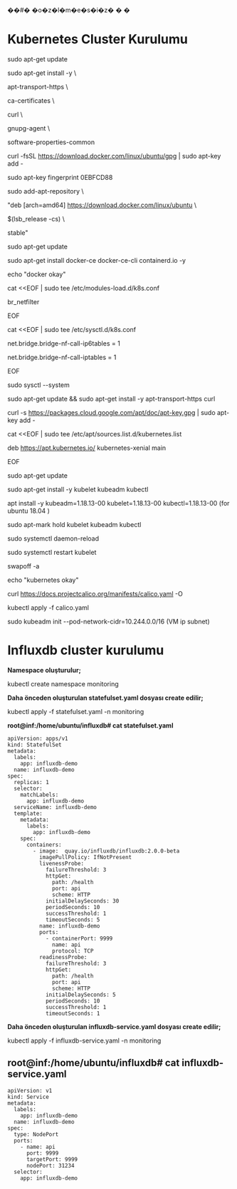 ��#� �o�z�l�m�e�s�i�z�
�
�


# Kubernetes Cluster Kurulumu 

 

sudo apt-get update

 

 sudo apt-get install -y \

  apt-transport-https \

  ca-certificates \

  curl \

  gnupg-agent \

  software-properties-common

 curl -fsSL https://download.docker.com/linux/ubuntu/gpg | sudo apt-key add -

 sudo apt-key fingerprint 0EBFCD88

 sudo add-apt-repository \

  "deb [arch=amd64] https://download.docker.com/linux/ubuntu \

  $(lsb_release -cs) \

  stable"

 sudo apt-get update

 sudo apt-get install docker-ce docker-ce-cli containerd.io -y

echo "docker okay"

cat <<EOF | sudo tee /etc/modules-load.d/k8s.conf

br_netfilter

EOF

cat <<EOF | sudo tee /etc/sysctl.d/k8s.conf

net.bridge.bridge-nf-call-ip6tables = 1

net.bridge.bridge-nf-call-iptables = 1

EOF

sudo sysctl --system

sudo apt-get update && sudo apt-get install -y apt-transport-https curl

curl -s https://packages.cloud.google.com/apt/doc/apt-key.gpg | sudo apt-key add -

cat <<EOF | sudo tee /etc/apt/sources.list.d/kubernetes.list

deb https://apt.kubernetes.io/ kubernetes-xenial main

EOF

sudo apt-get update

sudo apt-get install -y kubelet kubeadm kubectl

apt install -y kubeadm=1.18.13-00 kubelet=1.18.13-00 kubectl=1.18.13-00 (for ubuntu 18.04 )

sudo apt-mark hold kubelet kubeadm kubectl

sudo systemctl daemon-reload

sudo systemctl restart kubelet

swapoff -a

echo "kubernetes okay"

curl https://docs.projectcalico.org/manifests/calico.yaml -O

kubectl apply -f calico.yaml

sudo kubeadm init --pod-network-cidr=10.244.0.0/16 (VM ip subnet)

 

 

# Influxdb cluster kurulumu

 

**Namespace oluşturulur;**

kubectl create namespace monitoring

**Daha önceden oluşturulan statefulset.yaml dosyası create edilir;**

kubectl apply -f statefulset.yaml -n monitoring

 

**root@inf:/home/ubuntu/influxdb# cat statefulset.yaml**

```
apiVersion: apps/v1
kind: StatefulSet
metadata:
  labels:
    app: influxdb-demo
  name: influxdb-demo
spec:
  replicas: 1
  selector:
    matchLabels:
      app: influxdb-demo
  serviceName: influxdb-demo
  template:
    metadata:
      labels:
        app: influxdb-demo
    spec:
      containers:
        - image:  quay.io/influxdb/influxdb:2.0.0-beta
          imagePullPolicy: IfNotPresent
          livenessProbe:
            failureThreshold: 3
            httpGet:
              path: /health
              port: api
              scheme: HTTP
            initialDelaySeconds: 30
            periodSeconds: 10
            successThreshold: 1
            timeoutSeconds: 5
          name: influxdb-demo
          ports:
            - containerPort: 9999
              name: api
              protocol: TCP
          readinessProbe:
            failureThreshold: 3
            httpGet:
              path: /health
              port: api
              scheme: HTTP
            initialDelaySeconds: 5
            periodSeconds: 10
            successThreshold: 1
            timeoutSeconds: 1
```



**Daha önceden oluşturulan influxdb-service.yaml dosyası create edilir;**

kubectl apply -f influxdb-service.yaml -n monitoring

root@inf:/home/ubuntu/influxdb# cat influxdb-service.yaml
---

```
apiVersion: v1
kind: Service
metadata:
  labels:
    app: influxdb-demo
  name: influxdb-demo
spec:
  type: NodePort
  ports:
    - name: api
      port: 9999
      targetPort: 9999
      nodePort: 31234
  selector:
    app: influxdb-demo
```

